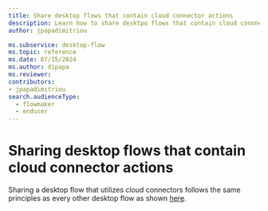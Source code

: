 ```yaml
---
title: Share desktop flows that contain cloud connector actions
description: Learn how to share desktpo flows that contain cloud connnector actions.
author: jpapadimitriou

ms.subservice: desktop-flow
ms.topic: reference
ms.date: 07/15/2024
ms.author: dipapa
ms.reviewer: 
contributors:
- jpapadimitriou
search.audienceType: 
  - flowmaker
  - enduser
---
```


# Sharing desktop flows that contain cloud connector actions

Sharing a desktop flow that utilizes cloud connectors follows the same principles as every other desktop flow as shown [here](https://learn.microsoft.com/power-automate/desktop-flows/manage#share-desktop-flows).
